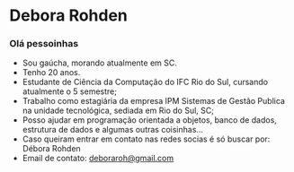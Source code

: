 # Debora Rohden

### Olá pessoinhas

- Sou gaúcha, morando atualmente em SC.
- Tenho 20 anos.
- Estudante de Ciência da Computação do IFC Rio do Sul, cursando atualmente o 5 semestre;
- Trabalho como estagiária da empresa IPM Sistemas de Gestão Publica na unidade tecnológica, sediada em Rio do Sul, SC;
- Posso ajudar em programação orientada a objetos, banco de dados, estrutura de dados e algumas outras coisinhas...
- Caso queiram entrar em contato nas redes socias é só buscar por: Débora Rohden
- Email de contato: deboraroh@gmail.com
